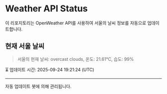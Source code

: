 
# Weather API Status

이 리포지토리는 OpenWeather API를 사용하여 서울의 날씨 정보를 자동으로 업데이트합니다.

## 현재 서울 날씨
> 서울의 현재 날씨: overcast clouds, 온도: 21.61°C, 습도: 99%

⏳ 업데이트 시간: 2025-09-24 19:21:24 (UTC)

---
자동 업데이트 봇에 의해 관리됩니다.
